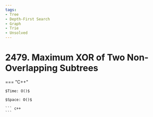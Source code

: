 ```yaml
---
tags:
- Tree
- Depth-First Search
- Graph
- Trie
- Unsolved
---
```



# 2479. Maximum XOR of Two Non-Overlapping Subtrees

=== "C++"

    $Time: O()$

    $Space: O()$

    ``` c++
    ```
